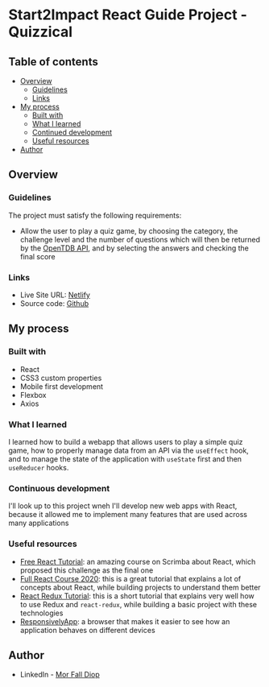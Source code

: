 # Start2Impact React Guide Project - Quizzical

## Table of contents

- [Overview](#overview)
  - [Guidelines](#guidelines)
  - [Links](#links)
- [My process](#my-process)
  - [Built with](#built-with)
  - [What I learned](#what-i-learned)
  - [Continued development](#continued-development)
  - [Useful resources](#useful-resources)
- [Author](#author)


## Overview

### Guidelines

The project must satisfy the following requirements:

- Allow the user to play a quiz game, by choosing the category, the challenge level and the number of questions which will then be returned by the [OpenTDB API](https://opentdb.com/), and by selecting the answers and checking the final score

### Links

- Live Site URL: [Netlify](https://start2impact-scrimba-quizzical.netlify.app/)
- Source code: [Github](https://github.com/diopmorfall/quizzical/)

## My process

### Built with

- React
- CSS3 custom properties
- Mobile first development
- Flexbox
- Axios

### What I learned

I learned how to build a webapp that allows users to play a simple quiz game, how to properly manage data from an API via the `useEffect` hook, and to manage the state of the application with `useState` first and then `useReducer` hooks.

### Continuous development

I'll look up to this project wneh I'll develop new web apps with React, because it allowed me to implement many features that are used across many applications

### Useful resources

- [Free React Tutorial](https://scrimba.com/learn/learnreact/): an amazing course on Scrimba about React, which proposed this challenge as the final one
- [Full React Course 2020](https://www.youtube.com/watch?v=4UZrsTqkcW4): this is a great tutorial that explains a lot of concepts about React, while building projects to understand them better
- [React Redux Tutorial](https://www.youtube.com/watch?v=CVpUuw9XSjY): this is a short tutorial that explains very well how to use Redux and `react-redux`, while building a basic project with these technologies
- [ResponsivelyApp](https://responsively.app/): a browser that makes it easier to see how an application behaves on different devices

## Author

- LinkedIn - [Mor Fall Diop](https://www.linkedin.com/in/mor-fall-diop-07b40a18b)
